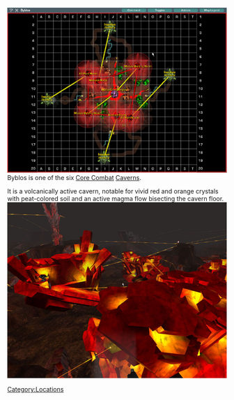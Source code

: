![](images/ByblosMap.jpg "fig:ByblosMap.jpg") Byblos is one of the six [Core
Combat](../items/Core_Combat.md) [Caverns](Caverns.md).

It is a volcanically active cavern, notable for vivid red and orange
crystals with peat-colored soil and an active magma flow bisecting the
cavern floor. ![](images/Byblos_aerial.jpg "fig:Byblos_aerial.jpg")

[Category:Locations](../Category:Locations.md)
